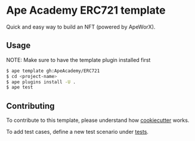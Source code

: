 # Ape Academy ERC721 template

Quick and easy way to build an NFT (powered by ApeWorX).

## Usage

NOTE: Make sure to have the template plugin installed first

```sh
$ ape template gh:ApeAcademy/ERC721
$ cd <project-name>
$ ape plugins install -U .
$ ape test
```

## Contributing

To contribute to this template, please understand how [cookiecutter](https://www.cookiecutter.io/) works.

To add test cases, define a new test scenario under [tests](./tests).
